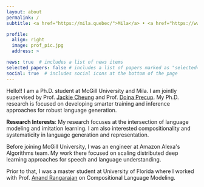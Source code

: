 ```yaml
---
layout: about
permalink: /
subtitle: <a href="https://mila.quebec/">Mila</a> • <a href="https://www.cs.mcgill.ca/">McGill University</a>

profile:
  align: right
  image: prof_pic.jpg
  address: >

news: true  # includes a list of news items
selected_papers: false # includes a list of papers marked as "selected={true}"
social: true  # includes social icons at the bottom of the page
---
```


Hello!! I am a Ph.D. student at McGill University and Mila. I am  jointly supervised by Prof. [Jackie Cheung](http://cs.mcgill.ca/~jcheung/index.html) and Prof. [Doina Precup](http://www.cs.mcgill.ca/~dprecup/). My Ph.D. research is focused on developing smarter training and inference approaches for robust language generation. 

**Research Interests**: My research focuses at the intersection of language modeling and imitation learning. I am also interested compositionality and systematicity in language generation and representation.

Before joining McGill University, I was an engineer at Amazon Alexa's Algorithms team. My work there focused on scaling distributed deep learning approaches for speech and language understanding.

Prior to that, I was a master student at University of Florida where I worked with Prof. [Anand Rangarajan](https://www.cise.ufl.edu/~anand/) on Compositional Language Modeling.



